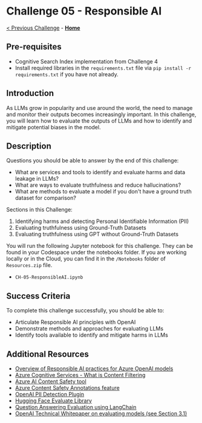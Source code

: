 # Challenge 05 - Responsible AI

[< Previous Challenge](./Challenge-04.md) - **[Home](../README.md)**

## Pre-requisites

* Cognitive Search Index implementation from Challenge 4
* Install required libraries in the `requirements.txt` file via `pip install -r requirements.txt` if you have not already.

## Introduction

As LLMs grow in popularity and use around the world, the need to manage and monitor their outputs becomes increasingly important. In this challenge, you will learn how to evaluate the outputs of LLMs and how to identify and mitigate potential biases in the model.

## Description

Questions you should be able to answer by the end of this challenge:
- What are services and tools to identify and evaluate harms and data leakage in LLMs?
- What are ways to evaluate truthfulness and reduce hallucinations?
- What are methods to evaluate a model if you don't have a ground truth dataset for comparison?

Sections in this Challenge:
1. Identifying harms and detecting Personal Identifiable Information (PII)
2. Evaluating truthfulness using Ground-Truth Datasets
3. Evaluating truthfulness using GPT without Ground-Truth Datasets

You will run the following Jupyter notebook for this challenge. They can be found in your Codespace under the notebooks folder. If you are working locally or in the Cloud, you can find it in the `/Notebooks` folder of `Resources.zip` file.

* `CH-05-ResponsibleAI.ipynb`

## Success Criteria

To complete this challenge successfully, you should be able to:
- Articulate Responsible AI principles with OpenAI
- Demonstrate methods and approaches for evaluating LLMs
- Identify tools available to identify and mitigate harms in LLMs

## Additional Resources

- [Overview of Responsible AI practices for Azure OpenAI models](https://learn.microsoft.com/en-us/legal/cognitive-services/openai/overview)
- [Azure Cognitive Services - What is Content Filtering](https://learn.microsoft.com/en-us/azure/cognitive-services/openai/concepts/content-filter)
- [Azure AI Content Safety tool](https://learn.microsoft.com/en-us/azure/cognitive-services/content-safety/overview)
- [Azure Content Safety Annotations feature](https://learn.microsoft.com/en-us/azure/cognitive-services/openai/concepts/content-filter#annotations-preview)
- [OpenAI PII Detection Plugin](https://github.com/openai/chatgpt-retrieval-plugin/tree/main#plugins)
- [Hugging Face Evaluate Library](https://huggingface.co/docs/evaluate/index)
- [Question Answering Evaluation using LangChain](https://python.langchain.com/en/latest/use_cases/evaluation/qa_generation.html)
- [OpenAI Technical Whitepaper on evaluating models (see Section 3.1)](https://cdn.openai.com/papers/gpt-4-system-card.pdf)

